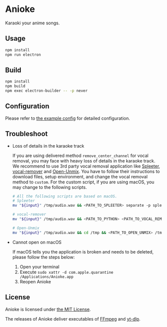 # Anioke

Karaoki your anime songs.

## Usage

```sh
npm install
npm run electron
```

## Build

```sh
npm install
npm build
npm exec electron-builder -- -p never
```

## Configuration

Please refer to [the example config](/config/example.jsonc) for detailed configuration.

## Troubleshoot

- Loss of details in the karaoke track

  If you are using delivered method `remove_center_channel` for vocal removal, you may face with heavy loss of details in the karaoke track. We recommend to use 3rd party vocal removal application like [Spleeter](https://github.com/deezer/spleeter), [vocal-remover](https://github.com/tsurumeso/vocal-remover) and [Open-Unmix](https://github.com/sigsep/open-unmix-pytorch). You have to follow their instructions to download files, setup environment, and change the vocal removal method to `custom`. For the custom script, if you are using macOS, you may change to the following scripts.

  ```sh
  # All the following scripts are based on macOS.
  # Spleeter
  mv "${input}" /tmp/audio.wav && <PATH_TO_SPLEETER> separate -p spleeter:2stems -o /tmp /tmp/audio.wav && mv /tmp/audio/accompaniment.wav "${output}"

  # vocal-remover
  mv "${input}" /tmp/audio.wav && <PATH_TO_PYTHON> <PATH_TO_VOCAL_REMOVER>/inference.py -P <PATH_TO_VOCAL_REMOVER>/models/baseline.pth -i /tmp/audio.wav -o /tmp && mv /tmp/audio_Instruments.wav "${output}"

  # Open-Unmix
  mv "${input}" /tmp/audio.wav && cd /tmp && <PATH_TO_OPEN_UNMIX> /tmp/audio.wav --targets vocals --residual 1 && mv /tmp/audio_umxl/residual.wav "${output}"
  ```

- Cannot open on macOS

  If macOS tells you the application is broken and needs to be deleted, please follow the steps below:

  1. Open your terminal
  2. Execute `sudo xattr -d com.apple.quarantine /Applications/Anioke.app`
  3. Reopen Anioke

## License

Anioke is licensed under [the MIT License](/LICENSE).

The releases of Anioke deliver executables of [FFmpeg](https://github.com/FFmpeg/FFmpeg) and [yt-dlp](https://github.com/yt-dlp/yt-dlp).
